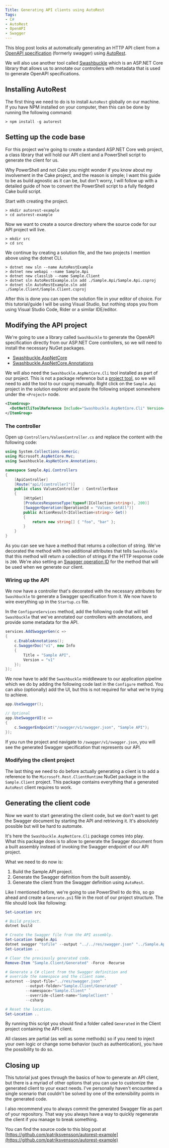 ```yaml
---
Title: Generating API clients using AutoRest
Tags:
- C#
- AutoRest
- OpenAPI
- Swagger
---
```


This blog post looks at automatically generating an HTTP API client 
from a [OpenAPI specification](https://swagger.io/specification/) 
(formerly swagger) using [AutoRest](http://azure.github.io/autorest/).

We will also use another tool called [Swashbuckle](https://github.com/domaindrivendev/Swashbuckle.AspNetCore) 
which is an ASP.NET Core library that allows us to annotate our 
controllers with metadata that is used to generate OpenAPI specifications.

<!--excerpt-->

## Installing AutoRest

The first thing we need to do is to install `AutoRest` globally on 
our machine. If you have NPM installed on your computer, then this
can  be done by running the following command:

```
> npm install -g autorest
```

## Setting up the code base

For this project we're going to create a standard ASP.NET Core
web project, a class library that will hold our API client and
a PowerShell script to generate the client for us.

Why PowerShell and not Cake you might wonder if you know about
my involvement in the Cake project, and the reason is simple; 
I want this guide to be as build agnostic as it can be, but 
don't worry, I will follow up with a detailed guide of how to
convert the PowerShell script to a fully fledged Cake build script.

Start with creating the project.

```
> mkdir autorest-example
> cd autorest-example
```

Now we want to create a source directory where the source code
for our API project will live.

```
> mkdir src
> cd src
```

We continue by creating a solution file, and the two projects I
mention above using the dotnet CLI.

```
> dotnet new sln --name AutoRestExample
> dotnet new webapi --name Sample.Api
> dotnet new classlib --name Sample.Client
> dotnet sln AutoRestExample.sln add ./Sample.Api/Sample.Api.csproj
> dotnet sln AutoRestExample.sln add ./Sample.Client/Sample.Client.csproj
```

After this is done you can open the solution file in your editor of choice.
For this tutorial/guide I will be using Visual Studio, but nothing
stops you from using Visual Studio Code, Rider or a similar IDE/editor.

## Modifying the API project

We're going to use a library called `Swashbuckle` to generate the OpenAPI
specification directly from our ASP.NET Core controllers, so we will need to
install the necessary NuGet packages.

* [Swashbuckle.AspNetCore](http://nuget.org/packages/Swashbuckle.AspNetCore)
* [Swashbuckle.AspNetCore.Annotations](https://www.nuget.org/packages/Swashbuckle.AspNetCore.Annotations)

We will also need the `Swashbuckle.AspNetCore.Cli` tool installed as part of
our project. This is not a package reference but a [project tool](https://docs.microsoft.com/en-us/dotnet/core/tools/extensibility#per-project-based-extensibility), so we will need
to add the tool to our csproj manually. Right click on the `Sample.Api` project 
in the solution explorer and paste the following snippet somewhere under the
`<Project>` node.

```xml
<ItemGroup>
  <DotNetCliToolReference Include="Swashbuckle.AspNetCore.Cli" Version="3.0.0-beta1" />
</ItemGroup>
```

### The controller

Open up `Controllers/ValuesController.cs` and replace the content with the following
code:

```csharp
using System.Collections.Generic;
using Microsoft.AspNetCore.Mvc;
using Swashbuckle.AspNetCore.Annotations;

namespace Sample.Api.Controllers
{
    [ApiController]
    [Route("api/[controller]")]
    public class ValuesController : ControllerBase
    {
        [HttpGet]
        [ProducesResponseType(typeof(ICollection<string>), 200)]
        [SwaggerOperation(OperationId = "Values_GetAll")]
        public ActionResult<ICollection<string>> Get()
        {
            return new string[] { "foo", "bar" };
        }
    }
}
```

As you can see we have a method that returns a collection of string. We've decorated
the method with two additional attributes that tells `Swashbuckle` that this method
will return a collection of strings if the HTTP response code is `200`. We're also
setting an [Swagger operation ID]() for the method that will be used when we generate
our client.

### Wiring up the API

We now have a controller that's decorated with the necessary attributes for `Swashbuckle`
to generate a Swagger specification from it. We now have to wire everything up in the
`Startup.cs` file.

In the `ConfigureServices` method, add the following code that will tell `Swashbuckle` that
we've annotated our controllers with annotations, and provide some metadata for the API.

```csharp
services.AddSwaggerGen(c =>
{
    c.EnableAnnotations();
    c.SwaggerDoc("v1", new Info
    {
        Title = "Sample API",
        Version = "v1"
    });
});
```

We now have to add the `Swashbuckle` middleware to our application pipeline which we do by
adding the following code last in the `Configure` method. You can also (optionally) add 
the UI, but this is not required for what we're trying to achieve.

```csharp
app.UseSwagger();

// Optional
app.UseSwaggerUI(c =>
{
    c.SwaggerEndpoint("/swagger/v1/swagger.json", "Sample API");
});
```

If you run the project and navigate to `/swagger/v1/swagger.json`, you will see
the generated Swagger specification that represents our API.

### Modifying the client project

The last thing we need to do before actually generating a client is to add a 
reference to the `Microsoft.Rest.ClientRuntime` NuGet package in the `Sample.Client` project.
This package contains everything that a generated `AutoRest` client requires to work.

## Generating the client code

Now we want to start generating the client code, but we don't want to get the Swagger
document by starting the API and retrieving it. It's absolutely possible but will be hard
to automate. 

It's here the `Swashbuckle.AspNetCore.Cli` package comes into play.  
What this package does is to allow to generate the Swagger document from a built assembly
instead of invoking the Swagger endpoint of our API project.

What we need to do now is:

1. Build the Sample.API project.
1. Generate the Swagger definition from the built assembly.
1. Generate the client from the Swagger definition using `AutoRest`.

Like I mentioned before, we're going to use PowerShell to do this, so go ahead and create
a `Generate.ps1` file in the root of our project structure. The file should look like following:

```powershell
Set-Location src

# Build project.
dotnet build

# Create the Swagger file from the API assembly.
Set-Location Sample.Api
dotnet swagger "tofile" --output "../../res/swagger.json" "../Sample.Api/bin/Debug/netcoreapp2.1/Sample.Api.dll" v1
Set-Location ..

# Clear the previously generated code.
Remove-Item "Sample.Client/Generated" -Force -Recurse

# Generate a C# client from the Swagger definition and
# override the namespace and the client name.
autorest --input-file="../res/swagger.json" `
         --output-folder="Sample.Client/Generated" `
         --namespace="Sample.Client" `
         --override-client-name="SampleClient" `
         --csharp

# Reset the location.
Set-Location ..
```

By running this script you should find a folder called `Generated` in the Client project 
containing the API client.

All classes are partial (as well as some methods) so if you need to inject your own logic
or change some behavior (such as authentication), you have the possibility to do so.

## Closing up

This tutorial just goes through the basics of how to generate an API client, but there is
a myriad of other options that you can use to customize the generated client to your
exact needs. I've personally haven't encountered a single scenario that couldn't be solved
by one of the extensibility points in the generated code.

I also recommend you to always commit the generated Swagger file as part of your repository.
That way you always have a way to quickly regenerate the client if you manage to break something.

You can find the source code to this blog post at 
[https://github.com/patriksvensson/autorest-example](https://github.com/patriksvensson/autorest-example)